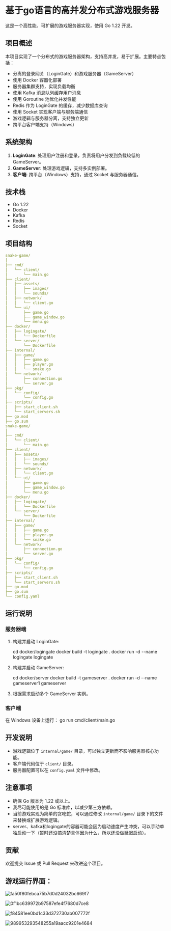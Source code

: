 # 基于go语言的高并发分布式游戏服务器

这是一个高性能、可扩展的游戏服务器实现，使用 Go 1.22 开发。

## 项目概述

本项目实现了一个分布式的游戏服务器架构，支持高并发，易于扩展。主要特点包括：

- 分离的登录网关（LoginGate）和游戏服务器（GameServer）
- 使用 Docker 容器化部署
- 服务器集群支持，实现负载均衡
- 使用 Kafka 消息队列缓存用户消息
- 使用 Goroutine 池优化并发性能
- Redis 作为 LoginGate 的缓存，减少数据库查询
- 使用 Socket 实现客户端与服务端通信
- 游戏逻辑与服务器分离，支持独立更新
- 跨平台客户端支持（Windows）

## 系统架构

1. **LoginGate**: 处理用户注册和登录，负责将用户分发到负载较低的 GameServer。
2. **GameServer**: 处理游戏逻辑，支持多实例部署。
3. **客户端**: 跨平台（Windows）支持，通过 Socket 与服务器通信。

## 技术栈

- Go 1.22
- Docker
- Kafka
- Redis
- Socket

## 项目结构
```yaml
snake-game/
│
├── cmd/
│   └── client/
│       └── main.go
├── client/
│   ├── assets/
│   │   ├── images/
│   │   └── sounds/
│   ├── network/
│   │   └── client.go
│   └── ui/
│       ├── game.go
│       ├── game_window.go
│       └── menu.go
├── docker/
│   ├── logingate/
│   │   └── Dockerfile
│   └── server/
│       └── Dockerfile
├── internal/
│   ├── game/
│   │   ├── game.go
│   │   ├── player.go
│   │   └── snake.go
│   └── network/
│       ├── connection.go
│       └── server.go
├── pkg/
│   └── config/
│       └── config.go
├── scripts/
│   ├── start_client.sh
│   └── start_servers.sh
├── go.mod
├── go.sum
snake-game/
│
├── cmd/
│   └── client/
│       └── main.go
├── client/
│   ├── assets/
│   │   ├── images/
│   │   └── sounds/
│   ├── network/
│   │   └── client.go
│   └── ui/
│       ├── game.go
│       ├── game_window.go
│       └── menu.go
├── docker/
│   ├── logingate/
│   │   └── Dockerfile
│   └── server/
│       └── Dockerfile
├── internal/
│   ├── game/
│   │   ├── game.go
│   │   ├── player.go
│   │   └── snake.go
│   └── network/
│       ├── connection.go
│       └── server.go
├── pkg/
│   └── config/
│       └── config.go
├── scripts/
│   ├── start_client.sh
│   └── start_servers.sh
├── go.mod
├── go.sum
└── config.yaml
```


## 运行说明

### 服务器端

1. 构建并启动 LoginGate:

   cd docker/logingate
   docker build -t logingate .
   docker run -d --name logingate logingate



2. 构建并启动 GameServer:

   cd docker/server
   docker build -t gameserver .
   docker run -d --name gameserver1 gameserver
3. 根据需求启动多个 GameServer 实例。

### 客户端

在 Windows 设备上运行：
go run cmd/client/main.go
## 开发说明

- 游戏逻辑位于 `internal/game/` 目录，可以独立更新而不影响服务器核心功能。
- 客户端代码位于 `client/` 目录。
- 服务器配置可以在 `config.yaml` 文件中修改。

## 注意事项

- 确保 Go 版本为 1.22 或以上。
- 我尽可能使用的是 Go 标准库，以减少第三方依赖。
- 当前游戏实现为简单的贪吃蛇，可以通过修改 `internal/game/` 目录下的文件来替换或扩展游戏逻辑。
- server、kafka和logingate的容器可能会因为启动速度产生冲突，可以手动单独启动一下（暂时还没搞清楚具体因为什么，所以还没做延迟启动）。

## 贡献

欢迎提交 Issue 或 Pull Request 来改进这个项目。

## 游戏运行界面：

![fa50f80febca75b7d0d24032bc669f7](readme_image/fa50f80febca75b7d0d24032bc669f7.png)

![0f1bc639972b97587efe4f7680d7ce8](readme_image/0f1bc639972b97587efe4f7680d7ce8.png)

![f84581ee0bd1c33d372730ab007772f](readme_image/f84581ee0bd1c33d372730ab007772f.png)

![989953293548255a19aacc9201e4684](readme_image/989953293548255a19aacc9201e4684.png)
